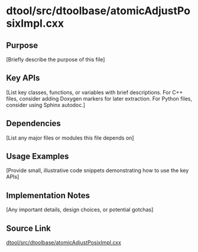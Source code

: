 # dtool/src/dtoolbase/atomicAdjustPosixImpl.cxx

## Purpose
[Briefly describe the purpose of this file]

## Key APIs
[List key classes, functions, or variables with brief descriptions.
For C++ files, consider adding Doxygen markers for later extraction.
For Python files, consider using Sphinx autodoc.]

## Dependencies
[List any major files or modules this file depends on]

## Usage Examples
[Provide small, illustrative code snippets demonstrating how to use the key APIs]

## Implementation Notes
[Any important details, design choices, or potential gotchas]

## Source Link
[dtool/src/dtoolbase/atomicAdjustPosixImpl.cxx](link_to_source_repository/dtool/src/dtoolbase/atomicAdjustPosixImpl.cxx)
